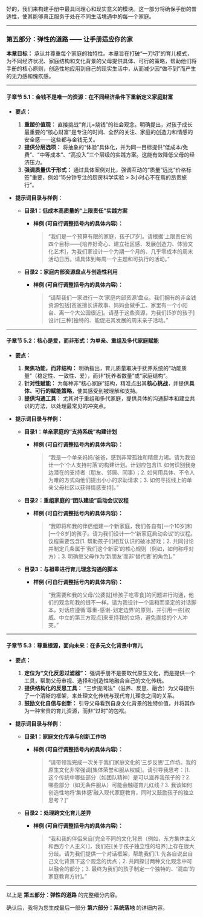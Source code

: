 好的，我们来构建手册中最具同理心和现实意义的模块。这一部分将确保手册的普适性，使其能够真正服务于处在不同生活境遇中的每一个家庭。

---

### **第五部分：弹性的道路 —— 让手册适应你的家**

**本章目标：** 承认并尊重每个家庭的独特性。本章旨在打破“一刀切”的育儿模式，为不同经济状况、家庭结构和文化背景的父母提供具体、可行的策略，帮助他们将手册的核心原则，创造性地应用到自己的现实生活中，从而减少因“做不到”而产生的无力感和愧疚感。

---

#### **子章节 5.1：金钱不是唯一的资源：在不同经济条件下重新定义家庭财富**

*   **要点：**
    1.  **重塑价值观：** 直接挑战“育儿=烧钱”的社会观念。明确提出，对孩子成长最重要的“核心财富”是专注的时间、全然的关注、家庭的创造力和情感的安全感——这些都与金钱无关。
    2.  **提供分层选项：** 将抽象的“体验”具体化，并为同一目标提供“低成本/免费”、“中等成本”、“高投入”三个层级的实践方案。这能有效降低父母的经济压力。
    3.  **强调质量优于形式：** 通过具体案例对比，强调互动的“质量”远比“价格标签”重要，例如“15分钟专注的厨房科学实验 > 3小时心不在焉的昂贵旅行”。

*   **提示词目录与样例：**

    *   **目录1：低成本高质量的“上限责任”实践方案**
        *   **样例 (可自行调整括号内的具体内容)：**
            > “我们是一个预算有限的家庭，孩子[7岁]。请根据‘上限责任’的四个目标——[培养好奇心、建立社区感、发展创造力、体验文化艺术]，为我们家设计一个为期一个月的、几乎零成本的周末活动日历。请具体到每周一个主题和可执行的活动。”

    *   **目录2：家庭内部资源盘点与创造性利用**
        *   **样例 (可自行调整括号内的具体内容)：**
            > “请帮我们一家进行一次‘家庭内部资源’盘点。我们拥有的非金钱资源包括[爸爸擅长讲故事、妈妈会做手工、家里有一个小阳台、离一个大公园很近]。请基于这些资源，为我们[5岁的孩子]设计[三种]独特的、能促进其发展的周末亲子活动。”

---

#### **子章节 5.2：核心是爱，而非形式：为单亲、重组及多代家庭赋能**

*   **要点：**
    1.  **聚焦功能，而非结构：** 明确指出，育儿质量取决于抚养系统的“功能质量”（稳定性、一致性、爱），而非“抚养者数量”或“家庭结构”。
    2.  **针对性赋能：** 为每种非“核心家庭”结构，精准点出其**核心挑战**，并提供**具体、可行的赋能策略**，使其感受到被理解和支持。
    3.  **提供沟通工具：** 尤其对于重组和多代家庭，提供具体的沟通脚本和建立共识的方法，以处理最常见的冲突点。

*   **提示词目录与样例：**

    *   **目录1：单亲家庭的“支持系统”构建计划**
        *   **样例 (可自行调整括号内的具体内容)：**
            > “我是一个单亲妈妈/爸爸，感到非常孤独和精疲力竭。请为我设计一个‘个人支持村落’的构建计划。计划应包含[1. 如何识别我身边潜在的支持者（朋友、邻居、同事）；2. 如何用具体、不令人为难的方式向他们提出小小的求助请求；3. 如何寻找线上的单亲父母社区以获得情感支持]。”

    *   **目录2：重组家庭的“团队建设”启动会议议程**
        *   **样例 (可自行调整括号内的具体内容)：**
            > “我即将和我的伴侣组建一个新家庭，我们各自有[一个10岁]和[一个8岁]的孩子。请为我们设计一个‘新家庭启动会议’的议程。议程需要包含[1. 帮助孩子们相互认识的破冰游戏；2. 共同讨论并制定几条属于‘我们这个新家’的核心规则（例如，如何称呼对方）；3. 明确继父母作为‘新朋友’而非‘替代者’的角色]。”

    *   **目录3：与祖辈进行育儿理念沟通的脚本**
        *   **样例 (可自行调整括号内的具体内容)：**
            > “我需要和我的父母/公婆就[给孩子吃零食]的问题进行沟通，他们的观念和我的很不一样。请为我设计一个温和而坚定的对话脚本，对话应遵循‘尊重-感谢-划定边界’的原则，并引用一些[权威、中立的第三方观点]来支持我的立场，避免直接的个人冲突。”

---

#### **子章节 5.3：尊重根源，面向未来：在多元文化背景中育儿**

*   **要点：**
    1.  **定位为“文化反思过滤器”：** 强调手册不是要取代原生文化，而是提供一个工具，帮助父母审视、选择和创造性地融合自己的文化传统。
    2.  **提供结构化的反思工具：** “三步提问法”（滋养、反思、融合）为父母提供了一个清晰的框架，来处理文化传统与现代育儿理念之间的关系。
    3.  **鼓励文化自信与创新：** 引导父母看到自身文化背景的独特价值，并将其作为一种宝贵的育儿资源，而非“过时”的包袱。

*   **提示词目录与样例：**

    *   **目录1：家庭文化传承与创新工作坊**
        *   **样例 (可自行调整括号内的具体内容)：**
            > “请带领我完成一次关于我们家庭文化的‘三步反思’工作坊。我的原生文化非常强调[集体荣誉和服从权威]。请引导我思考：[1. 这个传统中哪些部分（如团队精神）是可以滋养我孩子的？2. 哪些部分（如无条件服从）可能会触碰育儿红线？3. 我该如何创造性地将‘集体感’融入现代家庭教育，同时又鼓励孩子的独立思考？]”

    *   **目录2：处理跨文化育儿差异**
        *   **样例 (可自行调整括号内的具体内容)：**
            > “我和我的伴侣来自[完全不同的文化背景（例如，东方集体主义和西方个人主义）]，我们在[关于孩子独立性的培养]上存在很大分歧。请为我们提供一个对话框架，帮助我们[1. 先各自说出自己文化背景下这个观念的优点；2. 共同探讨两种文化观念中可以融合的部分；3. 最终为我们的孩子制定一个独特的、‘混血’的家庭教育方针]。”

---

以上是 **第五部分：弹性的道路** 的完整细分内容。

确认后，我将为您生成最后一部分 **第六部分：系统落地** 的详细内容。
